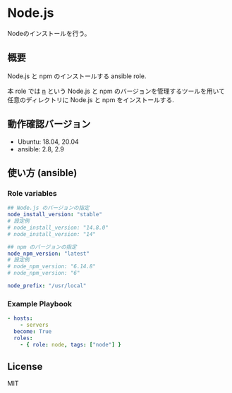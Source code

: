 # Node.js

Nodeのインストールを行う。

## 概要

Node.js と npm のインストールする ansible role.

本 role では [n](https://github.com/tj/n) という Node.js と npm のバージョンを管理するツールを用いて任意のディレクトリに Node.js と npm をインストールする.

## 動作確認バージョン

* Ubuntu: 18.04, 20.04
* ansible: 2.8, 2.9

## 使い方 (ansible)

### Role variables

```yaml
## Node.js のバージョンの指定
node_install_version: "stable"
# 設定例
# node_install_version: "14.8.0"
# node_install_version: "14"

## npm のバージョンの指定
node_npm_version: "latest"
# 設定例
# node_npm_version: "6.14.8"
# node_npm_version: "6"

node_prefix: "/usr/local"
```


### Example Playbook

```yaml
- hosts:
    - servers
  become: True
  roles:
    - { role: node, tags: ["node"] }
```

## License
MIT
